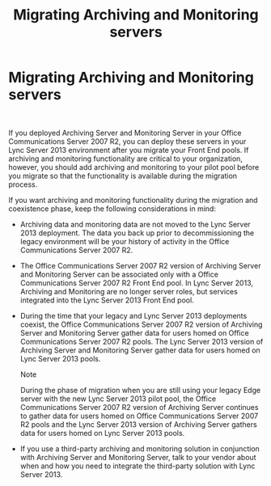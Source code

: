 ﻿---
title: Migrating Archiving and Monitoring servers
TOCTitle: Migrating Archiving and Monitoring servers
ms:assetid: 8d879253-ad76-42b7-8386-e44b110239cf
ms:mtpsurl: https://technet.microsoft.com/en-us/library/JJ688124(v=OCS.15)
ms:contentKeyID: 49733722
ms.date: 07/23/2014
mtps_version: v=OCS.15
---

# Migrating Archiving and Monitoring servers

 


If you deployed Archiving Server and Monitoring Server in your Office Communications Server 2007 R2, you can deploy these servers in your Lync Server 2013 environment after you migrate your Front End pools. If archiving and monitoring functionality are critical to your organization, however, you should add archiving and monitoring to your pilot pool before you migrate so that the functionality is available during the migration process.

If you want archiving and monitoring functionality during the migration and coexistence phase, keep the following considerations in mind:

  - Archiving data and monitoring data are not moved to the Lync Server 2013 deployment. The data you back up prior to decommissioning the legacy environment will be your history of activity in the Office Communications Server 2007 R2.

  - The Office Communications Server 2007 R2 version of Archiving Server and Monitoring Server can be associated only with a Office Communications Server 2007 R2 Front End pool. In Lync Server 2013, Archiving and Monitoring are no longer server roles, but services integrated into the Lync Server 2013 Front End pool.

  - During the time that your legacy and Lync Server 2013 deployments coexist, the Office Communications Server 2007 R2 version of Archiving Server and Monitoring Server gather data for users homed on Office Communications Server 2007 R2 pools. The Lync Server 2013 version of Archiving Server and Monitoring Server gather data for users homed on Lync Server 2013 pools.
    

    > [!NOTE]
    > During the phase of migration when you are still using your legacy Edge server with the new Lync Server 2013 pilot pool, the Office Communications Server 2007 R2 version of Archiving Server continues to gather data for users homed on Office Communications Server 2007 R2 pools and the Lync Server 2013 version of Archiving Server gathers data for users homed on Lync Server 2013 pools.



  - If you use a third-party archiving and monitoring solution in conjunction with Archiving Server and Monitoring Server, talk to your vendor about when and how you need to integrate the third-party solution with Lync Server 2013.

